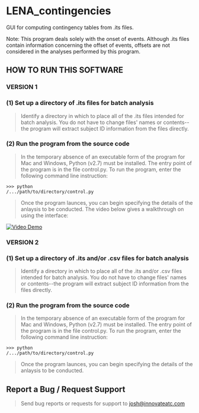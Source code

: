 # LENA_contingencies
GUI for computing contingency tables from .its files.

Note: This program deals solely with the onset of events. Although .its files contain information concerning the offset of events, offsets are not considered in the analyses performed by this program.

## HOW TO RUN THIS SOFTWARE

### VERSION 1
### (1) Set up a directory of .its files for batch analysis

> Identify a directory in which to place all of the .its files intended for batch analysis. You do not have to change files' names or contents--the program will extract subject ID information from the files directly.

### (2) Run the program from the source code

> In the temporary absence of an executable form of the program for Mac and Windows, Python (v2.7) must be installed. The entry point of the program is in the file control.py. To run the program, enter the following command line instruction:

<code>>>> python /.../path/to/directory/control.py</code>
> Once the program launces, you can begin specifying the details of the anlaysis to be conducted. The video below gives a walkthrough on using the interface:

[![Video Demo](http://research.vuse.vanderbilt.edu/rasl/wp-content/uploads/2016/09/LENA_contingencies%20Video%20Demo%20Img.jpg)](https://youtu.be/1AWRctjNr5g)

### VERSION 2
### (1) Set up a directory of .its and/or .csv files for batch analysis

> Identify a directory in which to place all of the .its and/or .csv files intended for batch analysis. You do not have to change files' names or contents--the program will extract subject ID information from the files directly.

### (2) Run the program from the source code

> In the temporary absence of an executable form of the program for Mac and Windows, Python (v2.7) must be installed. The entry point of the program is in the file control.py. To run the program, enter the following command line instruction:

<code>>>> python /.../path/to/directory/control.py</code>
> Once the program launces, you can begin specifying the details of the anlaysis to be conducted.

## Report a Bug / Request Support
> Send bug reports or requests for support to josh@innovateatc.com
